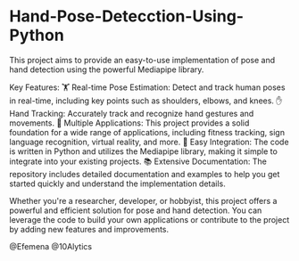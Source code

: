 # Hand-Pose-Detecction-Using-Python
This project aims to provide an easy-to-use implementation of pose and hand detection using the powerful Mediapipe library.

Key Features:
🏋️ Real-time Pose Estimation: Detect and track human poses in real-time, including key points such as shoulders, elbows, and knees.
✋ Hand Tracking: Accurately track and recognize hand gestures and movements.
🎯 Multiple Applications: This project provides a solid foundation for a wide range of applications, including fitness tracking, sign language recognition, virtual reality, and more.
🚀 Easy Integration: The code is written in Python and utilizes the Mediapipe library, making it simple to integrate into your existing projects.
📚 Extensive Documentation: The repository includes detailed documentation and examples to help you get started quickly and understand the implementation details.

Whether you're a researcher, developer, or hobbyist, this project offers a powerful and efficient solution for pose and hand detection. You can leverage the code to build your own applications or contribute to the project by adding new features and improvements.

@Efemena  @10Alytics


